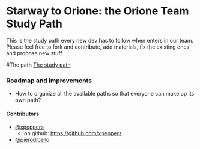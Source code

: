 Starway to Orione: the Orione Team Study Path
=================

This is the study path every new dev has to follow when enters in our team.
Please feel free to fork and contribute, add materials, fix the existing ones and propose new stuff.

#The path
[The study path](study-path.md)


### Roadmap and improvements
* How to organize all the available paths so that everyone can make up its own path?

#### Contributors
* [@xpeppers](https://twitter.com/xpeppers)
  * on github: https://github.com/xpeppers
* [@pierodibello](http://twitter.com/pierodibello)
